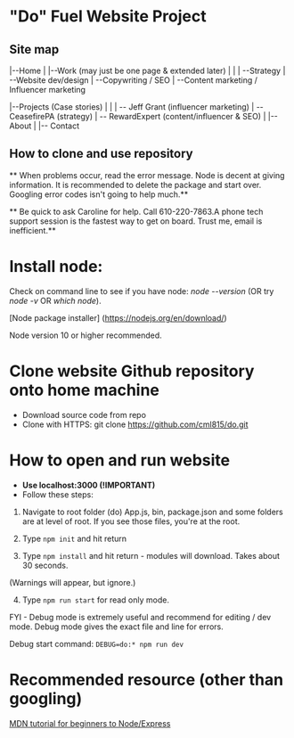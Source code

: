 "Do" Fuel Website Project
=========================

## Site map

|--Home
|
|--Work (may just be one page & extended later)
|    |
|    --Strategy 
|    --Website dev/design
|    --Copywriting / SEO
|    --Content marketing / Influencer marketing

|--Projects (Case stories)
|   |
|   -- Jeff Grant (influencer marketing)
|   -- CeasefirePA (strategy)
|   -- RewardExpert (content/influencer & SEO)
|
|-- About 
|
|-- Contact

## How to clone and use repository

** When problems occur, read the error message. Node is decent at giving information. It is recommended to delete the package and start over. Googling error codes isn't going to help much.**

** Be quick to ask Caroline for help. Call 610-220-7863.A phone tech support session is the fastest way to get on board. Trust me, email is inefficient.**

# Install node:

Check on command line to see if you have node: *node --version* (OR try *node -v* OR *which node*).

[Node package installer] (https://nodejs.org/en/download/)

Node version 10 or higher recommended. 

# Clone website Github repository onto home machine 

* Download source code from repo
* Clone with HTTPS: git clone https://github.com/cml815/do.git

# How to open and run website

* **Use localhost:3000 (!IMPORTANT)**
* Follow these steps:

1) Navigate to root folder (do) App.js, bin, package.json and some folders are at level of root. If you see those files, you're at the root. 

2) Type ```npm init``` and hit return

3) Type ```npm install``` and hit return - modules will download. Takes about 30 seconds. 

(Warnings will appear, but ignore.)

4) Type ```npm run start``` for read only mode. 

FYI - Debug mode is extremely useful and recommend for editing / dev mode. Debug mode gives the exact file and line for errors. 

Debug start command: ```DEBUG=do:* npm run dev```

# Recommended resource (other than googling)

[MDN tutorial for beginners to Node/Express](https://developer.mozilla.org/en-US/docs/Learn/Server-side/Express_Nodejs/Introduction)



